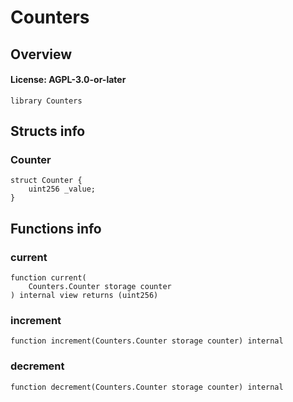 # Counters

## Overview

#### License: AGPL-3.0-or-later

```solidity
library Counters
```


## Structs info

### Counter

```solidity
struct Counter {
	uint256 _value;
}
```


## Functions info

### current

```solidity
function current(
    Counters.Counter storage counter
) internal view returns (uint256)
```


### increment

```solidity
function increment(Counters.Counter storage counter) internal
```


### decrement

```solidity
function decrement(Counters.Counter storage counter) internal
```

